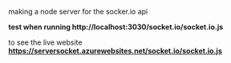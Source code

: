 making a node server for the socker.io api

**test when running  http://localhost:3030/socket.io/socket.io.js**

to see the live website
**https://serversocket.azurewebsites.net/socket.io/socket.io.js**


